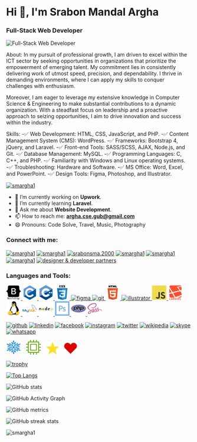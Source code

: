 <h1 align="left">Hi 👋, I'm Srabon Mandal Argha</h1>
<h3 align="left">Full-Stack Web Developer</h3>

![*Full-Stack Web Developer*](https://arturssmirnovs.github.io/github-profile-readme-generator/images/banner.png)

About:
In my pursuit of professional growth, I am driven to excel within the ICT sector by seeking opportunities in organizations that prioritize the empowerment of emerging talent. My commitment lies in consistently delivering work of utmost speed, precision, and dependability. I thrive in demanding environments, where I can apply my skills to conquer challenges with enthusiasm.

Moreover, I am eager to leverage my extensive knowledge in Computer Science & Engineering to make substantial contributions to a dynamic organization. With a steadfast focus on leadership and a proactive approach to seizing opportunities, I aim to drive innovation and success within the industry.

Skills: 
-✅ Web Development: HTML, CSS, JavaScript, and PHP.
-✅ Content Management System (CMS): WordPress.
-✅ Frameworks: Bootstrap 4, jQuery, and Laravel.
-✅ Front-end Tools: SASS/SCSS, AJAX, Node.js, and Git.
-✅ Database Management: MySQL.
-✅ Programming Languages: C, C++, and PHP.
-✅ Familiarity with Windows and Linux operating systems.
-✅ Troubleshooting: Hardware and Software.
-✅ MS Office: Word, Excel, and PowerPoint.
-✅ Design Tools: Figma, Photoshop, and Illustrator.   

<p align="left"> <a href="https://github.com/ryo-ma/github-profile-trophy"><img src="https://github-profile-trophy.vercel.app/?username=smargha1" alt="smargha1" /></a> </p>

- 🔭 I’m currently working on **Upwork**. 
- 🌱 I’m currently learning **Laravel**. 
- 💬 Ask me about **Website Development**. 
- 📫 How to reach me: **argha.cse.gub@gmail.com** 
- 😄 Pronouns: Code Solve, Travel, Music, Photography 

<h3 align="left">Connect with me:</h3>
<p align="left">
<a href="https://twitter.com/smargha1" target="blank"><img align="center" src="https://raw.githubusercontent.com/rahuldkjain/github-profile-readme-generator/master/src/images/icons/Social/twitter.svg" alt="smargha1" height="30" width="40" /></a>
<a href="https://linkedin.com/in/smargha1" target="blank"><img align="center" src="https://raw.githubusercontent.com/rahuldkjain/github-profile-readme-generator/master/src/images/icons/Social/linked-in-alt.svg" alt="smargha1" height="30" width="40" /></a>
<a href="https://fb.com/srabonsma.2000" target="blank"><img align="center" src="https://raw.githubusercontent.com/rahuldkjain/github-profile-readme-generator/master/src/images/icons/Social/facebook.svg" alt="srabonsma.2000" height="30" width="40" /></a>
<a href="https://instagram.com/smargha1" target="blank"><img align="center" src="https://raw.githubusercontent.com/rahuldkjain/github-profile-readme-generator/master/src/images/icons/Social/instagram.svg" alt="smargha1" height="30" width="40" /></a>
<a href="https://dribbble.com/smargha1" target="blank"><img align="center" src="https://raw.githubusercontent.com/rahuldkjain/github-profile-readme-generator/master/src/images/icons/Social/dribbble.svg" alt="smargha1" height="30" width="40" /></a>
<a href="https://www.behance.net/smargha1" target="blank"><img align="center" src="https://raw.githubusercontent.com/rahuldkjain/github-profile-readme-generator/master/src/images/icons/Social/behance.svg" alt="smargha1" height="30" width="40" /></a>
<a href="https://www.youtube.com/c/designer & developer partners" target="blank"><img align="center" src="https://raw.githubusercontent.com/rahuldkjain/github-profile-readme-generator/master/src/images/icons/Social/youtube.svg" alt="designer & developer partners" height="30" width="40" /></a>
</p>

<h3 align="left">Languages and Tools:</h3>
<p align="left"> <a href="https://getbootstrap.com" target="_blank" rel="noreferrer"> <img src="https://raw.githubusercontent.com/devicons/devicon/master/icons/bootstrap/bootstrap-plain-wordmark.svg" alt="bootstrap" width="40" height="40"/> </a> <a href="https://www.cprogramming.com/" target="_blank" rel="noreferrer"> <img src="https://raw.githubusercontent.com/devicons/devicon/master/icons/c/c-original.svg" alt="c" width="40" height="40"/> </a> <a href="https://www.w3schools.com/cpp/" target="_blank" rel="noreferrer"> <img src="https://raw.githubusercontent.com/devicons/devicon/master/icons/cplusplus/cplusplus-original.svg" alt="cplusplus" width="40" height="40"/> </a> <a href="https://www.w3schools.com/css/" target="_blank" rel="noreferrer"> <img src="https://raw.githubusercontent.com/devicons/devicon/master/icons/css3/css3-original-wordmark.svg" alt="css3" width="40" height="40"/> </a> <a href="https://www.figma.com/" target="_blank" rel="noreferrer"> <img src="https://www.vectorlogo.zone/logos/figma/figma-icon.svg" alt="figma" width="40" height="40"/> </a> <a href="https://git-scm.com/" target="_blank" rel="noreferrer"> <img src="https://www.vectorlogo.zone/logos/git-scm/git-scm-icon.svg" alt="git" width="40" height="40"/> </a> <a href="https://www.w3.org/html/" target="_blank" rel="noreferrer"> <img src="https://raw.githubusercontent.com/devicons/devicon/master/icons/html5/html5-original-wordmark.svg" alt="html5" width="40" height="40"/> </a> <a href="https://www.adobe.com/in/products/illustrator.html" target="_blank" rel="noreferrer"> <img src="https://www.vectorlogo.zone/logos/adobe_illustrator/adobe_illustrator-icon.svg" alt="illustrator" width="40" height="40"/> </a> <a href="https://developer.mozilla.org/en-US/docs/Web/JavaScript" target="_blank" rel="noreferrer"> <img src="https://raw.githubusercontent.com/devicons/devicon/master/icons/javascript/javascript-original.svg" alt="javascript" width="40" height="40"/> </a> <a href="https://laravel.com/" target="_blank" rel="noreferrer"> <img src="https://raw.githubusercontent.com/devicons/devicon/master/icons/laravel/laravel-plain-wordmark.svg" alt="laravel" width="40" height="40"/> </a> <a href="https://www.linux.org/" target="_blank" rel="noreferrer"> <img src="https://raw.githubusercontent.com/devicons/devicon/master/icons/linux/linux-original.svg" alt="linux" width="40" height="40"/> </a> <a href="https://www.mysql.com/" target="_blank" rel="noreferrer"> <img src="https://raw.githubusercontent.com/devicons/devicon/master/icons/mysql/mysql-original-wordmark.svg" alt="mysql" width="40" height="40"/> </a> <a href="https://nodejs.org" target="_blank" rel="noreferrer"> <img src="https://raw.githubusercontent.com/devicons/devicon/master/icons/nodejs/nodejs-original-wordmark.svg" alt="nodejs" width="40" height="40"/> </a> <a href="https://www.photoshop.com/en" target="_blank" rel="noreferrer"> <img src="https://raw.githubusercontent.com/devicons/devicon/master/icons/photoshop/photoshop-line.svg" alt="photoshop" width="40" height="40"/> </a> <a href="https://www.php.net" target="_blank" rel="noreferrer"> <img src="https://raw.githubusercontent.com/devicons/devicon/master/icons/php/php-original.svg" alt="php" width="40" height="40"/> </a> <a href="https://sass-lang.com" target="_blank" rel="noreferrer"> <img src="https://raw.githubusercontent.com/devicons/devicon/master/icons/sass/sass-original.svg" alt="sass" width="40" height="40"/> </a> </p>








[<img src='https://cdn.jsdelivr.net/npm/simple-icons@3.0.1/icons/github.svg' alt='github' height='40'>](https://github.com/smargha1)  [<img src='https://cdn.jsdelivr.net/npm/simple-icons@3.0.1/icons/linkedin.svg' alt='linkedin' height='40'>](https://www.linkedin.com/in/smargha1/)  [<img src='https://cdn.jsdelivr.net/npm/simple-icons@3.0.1/icons/facebook.svg' alt='facebook' height='40'>](https://www.facebook.com/srabonsma.2000)  [<img src='https://cdn.jsdelivr.net/npm/simple-icons@3.0.1/icons/instagram.svg' alt='instagram' height='40'>](https://www.instagram.com/smargha1/)  [<img src='https://cdn.jsdelivr.net/npm/simple-icons@3.0.1/icons/twitter.svg' alt='twitter' height='40'>](https://twitter.com/smargha1)  [<img src='https://cdn.jsdelivr.net/npm/simple-icons@3.0.1/icons/wikipedia.svg' alt='wikipedia' height='40'>](https://en.wikialpha.org/wiki/Srabon_Mandal_Argha/)  [<img src='https://cdn.jsdelivr.net/npm/simple-icons@3.0.1/icons/skype.svg' alt='skype' height='40'>](https://join.skype.com/invite/Wd8fi7YnoCXM/)  [<img src='https://cdn.jsdelivr.net/npm/simple-icons@3.0.1/icons/whatsapp.svg' alt='whatsapp' height='40'>](https://wa.link/wtzjkl/)  

<a href='https://archiveprogram.github.com/'><img src='https://raw.githubusercontent.com/acervenky/animated-github-badges/master/assets/acbadge.gif' width='40' height='40'></a> <a href='https://docs.github.com/en/developers'><img src='https://raw.githubusercontent.com/acervenky/animated-github-badges/master/assets/devbadge.gif' width='40' height='40'></a> <a href='https://stars.github.com/'><img src='https://raw.githubusercontent.com/acervenky/animated-github-badges/master/assets/starbadge.gif' width='35' height='35'></a> <a href='https://docs.github.com/en/github/supporting-the-open-source-community-with-github-sponsors'><img src='https://raw.githubusercontent.com/acervenky/animated-github-badges/master/assets/sponsorbadge.gif' width='35' height='35'></a> 

[![trophy](https://github-profile-trophy.vercel.app/?username=smargha1)](https://github.com/ryo-ma/github-profile-trophy)

[![Top Langs](https://github-readme-stats.vercel.app/api/top-langs/?username=smargha1)](https://github.com/anuraghazra/github-readme-stats)

![GitHub stats](https://github-readme-stats.vercel.app/api?username=smargha1&show_icons=true&count_private=true)  

![GitHub Activity Graph](https://activity-graph.herokuapp.com/graph?username=smargha1)  

![GitHub metrics](https://metrics.lecoq.io/smargha1)  

![GitHub streak stats](https://streak-stats.demolab.com/?user=smargha1)  
 
<p align="left"> <img src="https://komarev.com/ghpvc/?username=smargha1&label=Profile%20views&color=0e75b6&style=flat" alt="smargha1" /> </p>
